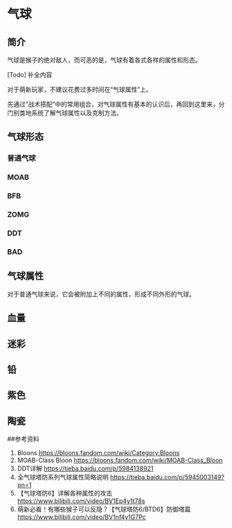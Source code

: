 # 气球
## 简介
气球是猴子的绝对敌人，而可恶的是，气球有着各式各样的属性和形态。

[Todo] 补全内容

对于萌新玩家，不建议花费过多时间在“气球属性”上。

先通过“战术搭配”中的常用组合，对气球属性有基本的认识后，再回到这里来，分门别类地系统了解气球属性以及克制方法。

## 气球形态
### 普通气球
### MOAB
### BFB
### ZOMG
### DDT
### BAD

## 气球属性
对于普通气球来说，它会被附加上不同的属性，形成不同外形的气球。

## 血量
## 迷彩
## 铅
## 紫色
## 陶瓷

##参考资料
1. Bloons https://bloons.fandom.com/wiki/Category:Bloons
2. MOAB-Class Bloon https://bloons.fandom.com/wiki/MOAB-Class_Bloon
3. DDT详解 https://tieba.baidu.com/p/5984138921
4. 全气球塔防系列气球属性简略说明 https://tieba.baidu.com/p/5945003149?pn=1
5. 【气球塔防6】详解各种属性的攻击 https://www.bilibili.com/video/BV1Ep4y1t78s
6. 萌新必看！有哪些猴子可以反隐？【气球塔防6/BTD6】防御塔篇 https://www.bilibili.com/video/BV1nf4y1G7Pc
